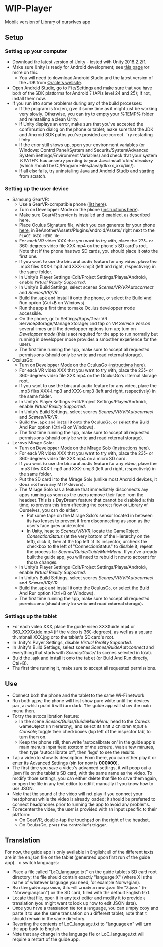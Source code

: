 # WIP-Player
Mobile version of Library of ourselves app

## Setup
### Setting up your computer
+ Download the latest version of Unity - tested with Unity 2018.2.2f1.
+ Make sure Unity is ready for Android development; see [this page](https://docs.unity3d.com/Manual/android-sdksetup.html) for more on this.
  + You will need to download Android Studio and the latest version of the JDK from [Oracle's website](http://www.oracle.com/technetwork/java/javase/downloads/jdk8-downloads-2133151.html).
+ Open Android Studio, go to File/Settings and make sure that you have both of the SDK platforms for Android 7 (APIs level 24 and 25); if not, install them now.
+ If you run into some problems during any of the build processes:
  + If the program is frozen, give it some time as it might just be working very slowly. Otherwise, you can try to empty your %TEMP% folder and reinstalling a clean Unity.
  + If Unity displays an error, make sure that you've accepted the confirmation dialog on the phone or tablet; make sure that the JDK and Android SDK paths you've provided are correct. Try restarting Unity.
  + If the error still shows up, open your environment variables (on Windows: Control Panel/System and Security/System/Advanced System Settings/Environment Variables) and check that your system %PATH% has an entry pointing to your Java install's bin/ directory (which should be C:/Program Files/Java/jdkxxx_xxx/bin/).
  + If all else fails, try uninstalling Java and Android Studio and starting from scratch.

### Setting up the user device
+ Samsung GearVR:
  + Use a GearVR-compatible phone ([list here](https://www.unlockunit.com/blog/samsung-gear-vr-compatible-phones/)).
  + Turn on Developper Mode on the phone ([instructions here](https://developer.android.com/studio/debug/dev-options#enable)).
  + Make sure GearVR service is installed and enabled, as described [here](https://support.oculus.com/guides/gear-vr/latest/concepts/gsg-b-sw-software-setup/).
  + Place Oculus Signature file, which you can generate for your phone [here](https://dashboard.oculus.com/tools/osig-generator/), in BeAnother/Assets/Plugins/Android/Assets/ right next to the `PLACE_OSIG_HERE` file.
  + For each VR video XXX that you want to try with, place the 235- or 360-degrees video file XXX.mp4 on the phone's SD card's root. Note that if the phone has two SD cards, you should place it onto the first one.
  + If you want to use the binaural audio feature for any video, place the .mp3 files XXX-l.mp3 and XXX-r.mp3 (left and right, respectively) in the same folder.
  + In Unity's Player Settings (Edit/Project Settings/Player/Android), enable _Virtual Reality Supported_.
  + In Unity's Build Settings, select scenes _Scenes/VR/VRAutoconnect_ and _Scenes/VR/VR_.
  + Build the .apk and install it onto the phone, or select the Build And Run option (Ctrl+B on Windows).
  + Run the app a first time to make Oculus developper mode accessible.
  + On the phone, go to Settings/Apps/Gear VR Service/Storage/Manage Storage/ and tap on _VR Service Version_ several times until the developper options turn up; turn on _Developper mode_ (this is not required for the app to run normally but running in developper mode provides a smoother experience for the user).
  + The first time running the app, make sure to accept all requested permissions (should only be write and read external storage).
+ OculusGo:
  + Turn on Developper Mode on the OculusGo ([instructions here](https://developer.oculus.com/documentation/mobilesdk/latest/concepts/mobile-device-setup-go/)).
  + For each VR video XXX that you want to try with, place the 235- or 360-degrees video file XXX.mp4 on the OculusGo's internal storage root.
  + If you want to use the binaural audio feature for any video, place the .mp3 files XXX-l.mp3 and XXX-r.mp3 (left and right, respectively) in the same folder.
  + In Unity's Player Settings (Edit/Project Settings/Player/Android), enable _Virtual Reality Supported_.
  + In Unity's Build Settings, select scenes _Scenes/VR/VRAutoconnect_ and _Scenes/VR/VR_.
  + Build the .apk and install it onto the OculusGo, or select the Build And Run option (Ctrl+B on Windows).
  + The first time running the app, make sure to accept all requested permissions (should only be write and read external storage).
+ Lenovo Mirage Solo:
  + Turn on Developper Mode on the Mirage Solo ([instructions here](https://developer.android.com/studio/debug/dev-options#enable)).
  + For each VR video XXX that you want to try with, place the 235- or 360-degrees video file XXX.mp4 on a micro SD card.
  + If you want to use the binaural audio feature for any video, place the .mp3 files XXX-l.mp3 and XXX-r.mp3 (left and right, respectively) in the same folder.
  + Put the SD card into the Mirage Solo (unlike most Android devices, it does not have any MTP drivers).
  + The Mirage Solo has a feature that immediately disconnects any apps running as soon as the users remove their face from the headset. This is a DayDream feature that cannot be disabled at this time; to prevent this from affecting the correct flow of Library of Ourselves, you can do either:
    + Put some tape on the Mirage Solo's sensor located in between its two lenses to prevent it from disconnecting as soon as the user's face goes undetected.
    + In Unity, head to _Scenes/VR/VR_, locate the GameObject _ConnectionStatus_ (at the very bottom of the Hierarchy on the left), click it, then at the top left of its inspector, uncheck the checkbox to the left of "ConnectionStatus" to disable it; repeat the process for _Scenes/Guide/GuideMainMenu_. If you've already built the guide app, you will need to rebuild it now to account for those changes.
  + In Unity's Player Settings (Edit/Project Settings/Player/Android), enable _Virtual Reality Supported_.
  + In Unity's Build Settings, select scenes _Scenes/VR/VRAutoconnect_ and _Scenes/VR/VR_.
  + Build the .apk and install it onto the OculusGo, or select the Build And Run option (Ctrl+B on Windows).
  + The first time running the app, make sure to accept all requested permissions (should only be write and read external storage).

### Settings up the tablet
+ For each video XXX, place the guide video XXXGuide.mp4 or 360_XXXGuide.mp4 (if the video is 360-degrees), as well as a square thumbnail XXX.jpg onto the tablet's SD card's root.
+ In Unity's Player Settings, disable _Virtual Reality Supported_.
+ In Unity's Build Settings, select scenes _Scenes/GuideAutoconnect_ and everything that starts with _Scenes/Guide/_ (5 scenes selected in total).
+ Build the .apk and install it onto the tablet (or Build And Run directly, Ctrl+B).
+ The first time running it, make sure to accept all requested permissions.

## Use
+ Connect both the phone and the tablet to the same Wi-Fi network.
+ Run both apps; the phone will first show pure white until the devices pair, at which point it will turn dark. The guide app will show the main menu then.
+ To try the autocalibration feature:
  + In the scene _Scenes/Guide/GuideMainMenu_, head to the _Canvas_ GameObject (in hierarchy), and select its first 2 children _Input_ & _Console_; toggle their checkboxes (top left of the inspector tab) to turn them on.
  + Keep the phone still, then write 'autocalibrate on' in the guide app's main menu's input field (bottom of the screen). Wait a few minutes, then type 'autocalibrate off', then 'logs' to see the results.
+ Tap a video to show its description. From there, you can either play it or enter its Advanced Settings (pin for now is __000000__).
+ The first time you save a video's advanced settings, it will poop out a .json file on the tablet's SD card, with the same name as the video. To modify those settings, you can either delete that file to save them again, or open the file in any text editor to edit it manually if you know how to use JSON.
+ Note that the sound of the video will not play if you connect your headphones while the video is already loaded; it should be preferred to connect headphones prior to running the app to avoid any problems.
+ To recenter the video, the user is provided with an input specific to their platform:
  + On GearVR, double-tap the touchpad on the right of the headset.
  + On OculusGo, press the controller's trigger.

## Translation
For now, the guide app is only available in English; all of the different texts are in the en.json file on the tablet (generated upon first run of the guide app). To switch languages:
+ Place a file called "LoO_language.txt" on the guide tablet's SD card root directory; the file should contain exactly "language:X" (where X is the name of whatever language you need, for example Norwegian).
+ Run the guide app once, this will create a new .json file "X.json" (ie "Norwegian.json") on the SD card, filled with the default English text.
+ Locate that file, open it in any text editor and modify it to provide a translation (you might want to look up how to edit JSON data).
+ Once you have a translation file for a language, you can simply copy and paste it to use the same translation on a different tablet; note that it should remain in the same directory.
+ Reverting the contents of LoO_language.txt to "language:en" will turn the app back to English.
+ Note that any change in the language file or LoO_language.txt will require a restart of the guide app.
